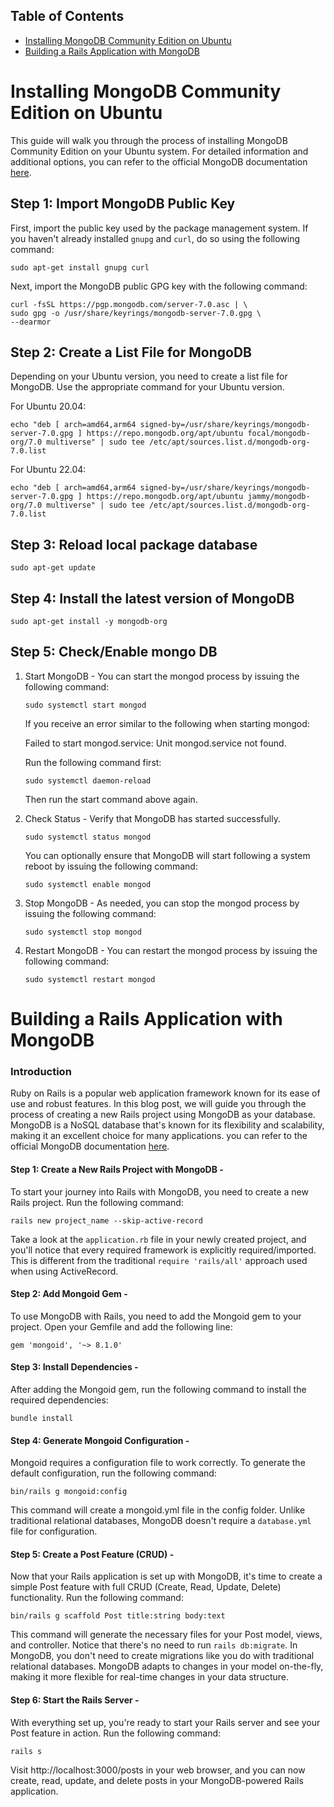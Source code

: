 ## Table of Contents
- [Installing MongoDB Community Edition on Ubuntu](#installing-mongodb-community-edition-on-ubuntu)
- [Building a Rails Application with MongoDB](#building-a-rails-application-with-mongodb)



# Installing MongoDB Community Edition on Ubuntu

This guide will walk you through the process of installing MongoDB Community Edition on your Ubuntu system. For detailed information and additional options, you can refer to the official MongoDB documentation [here](https://www.mongodb.com/docs/manual/tutorial/install-mongodb-on-ubuntu/).

## Step 1: Import MongoDB Public Key

First, import the public key used by the package management system. If you haven't already installed `gnupg` and `curl`, do so using the following command:

    sudo apt-get install gnupg curl

Next, import the MongoDB public GPG key with the following command:


    curl -fsSL https://pgp.mongodb.com/server-7.0.asc | \
    sudo gpg -o /usr/share/keyrings/mongodb-server-7.0.gpg \
    --dearmor

## Step 2: Create a List File for MongoDB

Depending on your Ubuntu version, you need to create a list file for MongoDB. Use the appropriate command for your Ubuntu version.

For Ubuntu 20.04:

    echo "deb [ arch=amd64,arm64 signed-by=/usr/share/keyrings/mongodb-server-7.0.gpg ] https://repo.mongodb.org/apt/ubuntu focal/mongodb-org/7.0 multiverse" | sudo tee /etc/apt/sources.list.d/mongodb-org-7.0.list


For Ubuntu 22.04:

    echo "deb [ arch=amd64,arm64 signed-by=/usr/share/keyrings/mongodb-server-7.0.gpg ] https://repo.mongodb.org/apt/ubuntu jammy/mongodb-org/7.0 multiverse" | sudo tee /etc/apt/sources.list.d/mongodb-org-7.0.list

## Step 3: Reload local package database

    sudo apt-get update

## Step 4: Install the latest version of MongoDB

    sudo apt-get install -y mongodb-org

## Step 5: Check/Enable mongo DB

1)  Start MongoDB - You can start the mongod process by issuing the following command:

        sudo systemctl start mongod

    If you receive an error similar to the following when starting mongod:

    Failed to start mongod.service: Unit mongod.service not found.

    Run the following command first:

        sudo systemctl daemon-reload

    Then run the start command above again.

2)  Check Status - Verify that MongoDB has started successfully.
    
        sudo systemctl status mongod

    You can optionally ensure that MongoDB will start following a system reboot by issuing the following command:

        sudo systemctl enable mongod

3)  Stop MongoDB - As needed, you can stop the mongod process by issuing the following command:

        sudo systemctl stop mongod

4)  Restart MongoDB - You can restart the mongod process by issuing the following command:

        sudo systemctl restart mongod


# Building a Rails Application with MongoDB

### Introduction

Ruby on Rails is a popular web application framework known for its ease of use and robust features. In this blog post, we will guide you through the process of creating a new Rails project using MongoDB as your database. MongoDB is a NoSQL database that's known for its flexibility and scalability, making it an excellent choice for many applications. you can refer to the official MongoDB documentation [here](https://www.mongodb.com/docs/mongoid/7.1/tutorials/getting-started-rails/).

#### Step 1: Create a New Rails Project with MongoDB -
To start your journey into Rails with MongoDB, you need to create a new Rails project. Run the following command:

    rails new project_name --skip-active-record

Take a look at the `application.rb` file in your newly created project, and you'll notice that every required framework is explicitly required/imported. This is different from the traditional `require 'rails/all'` approach used when using ActiveRecord.

#### Step 2: Add Mongoid Gem -
To use MongoDB with Rails, you need to add the Mongoid gem to your project. Open your Gemfile and add the following line:

    gem 'mongoid', '~> 8.1.0'

#### Step 3: Install Dependencies -
After adding the Mongoid gem, run the following command to install the required dependencies:

    bundle install

#### Step 4: Generate Mongoid Configuration -
Mongoid requires a configuration file to work correctly. To generate the default configuration, run the following command:

    bin/rails g mongoid:config

This command will create a mongoid.yml file in the config folder. Unlike traditional relational databases, MongoDB doesn't require a `database.yml` file for configuration.

#### Step 5: Create a Post Feature (CRUD) -
Now that your Rails application is set up with MongoDB, it's time to create a simple Post feature with full CRUD (Create, Read, Update, Delete) functionality. Run the following command:

    bin/rails g scaffold Post title:string body:text

This command will generate the necessary files for your Post model, views, and controller. Notice that there's no need to run `rails db:migrate`. In MongoDB, you don't need to create migrations like you do with traditional relational databases. MongoDB adapts to changes in your model on-the-fly, making it more flexible for real-time changes in your data structure.

#### Step 6: Start the Rails Server -
With everything set up, you're ready to start your Rails server and see your Post feature in action. Run the following command:

    rails s

Visit http://localhost:3000/posts in your web browser, and you can now create, read, update, and delete posts in your MongoDB-powered Rails application.



